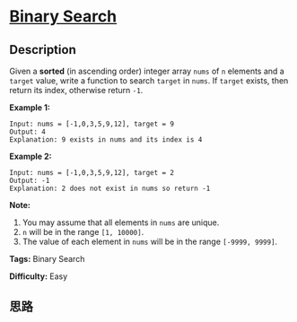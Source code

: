 # [Binary Search][title]

## Description

Given a **sorted** (in ascending order) integer array `nums` of `n` elements
and a `target` value, write a function to search `target` in `nums`. If
`target` exists, then return its index, otherwise return `-1`.

  
**Example 1:**
            Input: nums = [-1,0,3,5,9,12], target = 9    Output: 4    Explanation: 9 exists in nums and its index is 4        

**Example 2:**
            Input: nums = [-1,0,3,5,9,12], target = 2    Output: -1    Explanation: 2 does not exist in nums so return -1    



**Note:**

  1. You may assume that all elements in `nums` are unique.
  2. `n` will be in the range `[1, 10000]`.
  3. The value of each element in `nums` will be in the range `[-9999, 9999]`.


**Tags:** Binary Search

**Difficulty:** Easy

## 思路

[title]: https://leetcode.com/problems/binary-search
